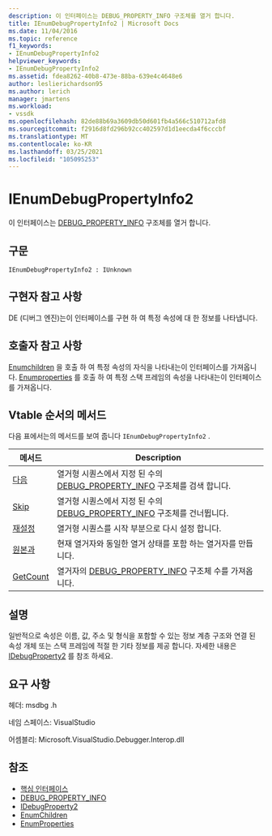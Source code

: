 ```yaml
---
description: 이 인터페이스는 DEBUG_PROPERTY_INFO 구조체를 열거 합니다.
title: IEnumDebugPropertyInfo2 | Microsoft Docs
ms.date: 11/04/2016
ms.topic: reference
f1_keywords:
- IEnumDebugPropertyInfo2
helpviewer_keywords:
- IEnumDebugPropertyInfo2
ms.assetid: fdea8262-40b8-473e-88ba-639e4c4648e6
author: leslierichardson95
ms.author: lerich
manager: jmartens
ms.workload:
- vssdk
ms.openlocfilehash: 82de88b69a3609db50d601fb4a566c510712afd8
ms.sourcegitcommit: f2916d8fd296b92cc402597d1d1eecda4f6cccbf
ms.translationtype: MT
ms.contentlocale: ko-KR
ms.lasthandoff: 03/25/2021
ms.locfileid: "105095253"
---
```

# <a name="ienumdebugpropertyinfo2"></a>IEnumDebugPropertyInfo2
이 인터페이스는 [DEBUG_PROPERTY_INFO](../../../extensibility/debugger/reference/debug-property-info.md) 구조체를 열거 합니다.

## <a name="syntax"></a>구문

```
IEnumDebugPropertyInfo2 : IUnknown
```

## <a name="notes-for-implementers"></a>구현자 참고 사항
 DE (디버그 엔진)는이 인터페이스를 구현 하 여 특정 속성에 대 한 정보를 나타냅니다.

## <a name="notes-for-callers"></a>호출자 참고 사항
 [Enumchildren](../../../extensibility/debugger/reference/idebugproperty2-enumchildren.md) 을 호출 하 여 특정 속성의 자식을 나타내는이 인터페이스를 가져옵니다. [Enumproperties](../../../extensibility/debugger/reference/idebugstackframe2-enumproperties.md) 를 호출 하 여 특정 스택 프레임의 속성을 나타내는이 인터페이스를 가져옵니다.

## <a name="methods-in-vtable-order"></a>Vtable 순서의 메서드
 다음 표에서는의 메서드를 보여 줍니다 `IEnumDebugPropertyInfo2` .

|메서드|Description|
|------------|-----------------|
|[다음](../../../extensibility/debugger/reference/ienumdebugpropertyinfo2-next.md)|열거형 시퀀스에서 지정 된 수의 [DEBUG_PROPERTY_INFO](../../../extensibility/debugger/reference/debug-property-info.md) 구조체를 검색 합니다.|
|[Skip](../../../extensibility/debugger/reference/ienumdebugpropertyinfo2-skip.md)|열거형 시퀀스에서 지정 된 수의 [DEBUG_PROPERTY_INFO](../../../extensibility/debugger/reference/debug-property-info.md) 구조체를 건너뜁니다.|
|[재설정](../../../extensibility/debugger/reference/ienumdebugpropertyinfo2-reset.md)|열거형 시퀀스를 시작 부분으로 다시 설정 합니다.|
|[원본과](../../../extensibility/debugger/reference/ienumdebugpropertyinfo2-clone.md)|현재 열거자와 동일한 열거 상태를 포함 하는 열거자를 만듭니다.|
|[GetCount](../../../extensibility/debugger/reference/ienumdebugpropertyinfo2-getcount.md)|열거자의 [DEBUG_PROPERTY_INFO](../../../extensibility/debugger/reference/debug-property-info.md) 구조체 수를 가져옵니다.|

## <a name="remarks"></a>설명
 일반적으로 속성은 이름, 값, 주소 및 형식을 포함할 수 있는 정보 계층 구조와 연결 된 속성 개체 또는 스택 프레임에 적절 한 기타 정보를 제공 합니다. 자세한 내용은 [IDebugProperty2](../../../extensibility/debugger/reference/idebugproperty2.md) 를 참조 하세요.

## <a name="requirements"></a>요구 사항
 헤더: msdbg .h

 네임 스페이스: VisualStudio

 어셈블리: Microsoft.VisualStudio.Debugger.Interop.dll

## <a name="see-also"></a>참조
- [핵심 인터페이스](../../../extensibility/debugger/reference/core-interfaces.md)
- [DEBUG_PROPERTY_INFO](../../../extensibility/debugger/reference/debug-property-info.md)
- [IDebugProperty2](../../../extensibility/debugger/reference/idebugproperty2.md)
- [EnumChildren](../../../extensibility/debugger/reference/idebugproperty2-enumchildren.md)
- [EnumProperties](../../../extensibility/debugger/reference/idebugstackframe2-enumproperties.md)
